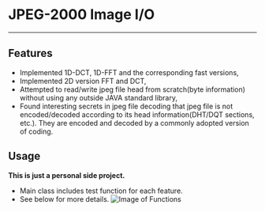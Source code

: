 # JPEG-2000 Image I/O
----------------
## Features
- Implemented 1D-DCT, 1D-FFT and the corresponding fast versions,
- Implemented 2D version FFT and DCT,
- Attempted to read/write jpeg file head from scratch(byte information) without using any outside JAVA standard library, 
- Found interesting secrets in jpeg file decoding that jpeg file is not encoded/decoded according to its head information(DHT/DQT sections, etc.). They are encoded and decoded by a commonly adopted version of coding.

## Usage
**This is just a personal side project.**
- Main class includes test function for each feature.
- See below for more details.
![Image of Functions](https://github.com/drmeerkat/JPEG-2000-Image-IO/master/Picture1.png)
